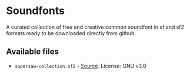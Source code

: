 # Soundfonts

A curated collection of free and creative common soundfont in sf and sf2 formats ready to be downloaded directly from github.

## Available files

- `supersaw-collection.sf2` - [Source](https://musical-artifacts.com/artifacts/1232). License: GNU v3.0
